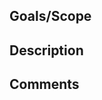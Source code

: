 ## Goals/Scope
<!--- What was the goal and scope of this PR --->
<!--- How should it be measured as successful-->
<!--- What would you like the reviewer to focus on -->

## Description
<!--- Provide a general summary of the PR -->

## Comments
<!--- Add any additional comments -->